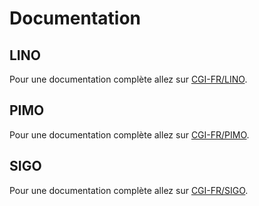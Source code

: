 # Documentation

## LINO 
Pour une documentation complète allez sur [CGI-FR/LINO](https://github.com/CGI-FR/LINO).

## PIMO 
Pour une documentation complète allez sur [CGI-FR/PIMO](https://github.com/CGI-FR/PIMO).

## SIGO 
Pour une documentation complète allez sur [CGI-FR/SIGO](https://github.com/CGI-FR/SIGO).